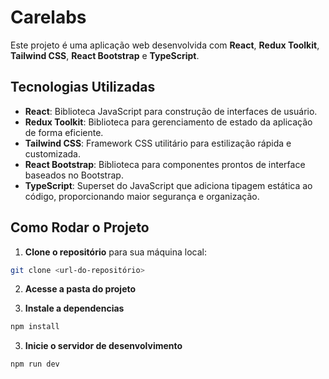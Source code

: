 # Carelabs

Este projeto é uma aplicação web desenvolvida com **React**, **Redux Toolkit**, **Tailwind CSS**, **React Bootstrap** e **TypeScript**.

## Tecnologias Utilizadas

- **React**: Biblioteca JavaScript para construção de interfaces de usuário.
- **Redux Toolkit**: Biblioteca para gerenciamento de estado da aplicação de forma eficiente.
- **Tailwind CSS**: Framework CSS utilitário para estilização rápida e customizada.
- **React Bootstrap**: Biblioteca para componentes prontos de interface baseados no Bootstrap.
- **TypeScript**: Superset do JavaScript que adiciona tipagem estática ao código, proporcionando maior segurança e organização.

## Como Rodar o Projeto

1. **Clone o repositório** para sua máquina local:

```bash
git clone <url-do-repositório>
```

2. **Acesse a pasta do projeto**

3. **Instale a dependencias**

```bash
npm install
```

3. **Inicie o servidor de desenvolvimento**

```bash
npm run dev
```
